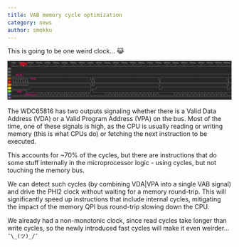 ```yaml
---
title: VAB memory cycle optimization
category: news
author: smokku
---
```


This is going to be one weird clock… 😹

![PHI2 timings](/media/2024-03-07_PHI2_timings.png)

The WDC65816 has two outputs signaling whether there is a Valid Data Address (VDA)
or a Valid Program Address (VPA) on the bus. Most of the time, one of these signals
is high, as the CPU is usually reading or writing memory (this is what CPUs do)
or fetching the next instruction to be executed.

This accounts for ~70% of the cycles, but there are instructions that do some stuff internally
in the microprocessor logic - using cycles, but not touching the memory bus.

We can detect such cycles (by combining VDA|VPA into a single VAB signal)
and drive the PHI2 clock without waiting for a memory round-trip.
This will significantly speed up instructions that include internal cycles,
mitigating the impact of the memory QPI bus round-trip slowing down the CPU.

We already had a non-monotonic clock, since read cycles take longer than write cycles,
so the newly introduced fast cycles will make it even weirder… `¯\_(ツ)_/¯`

